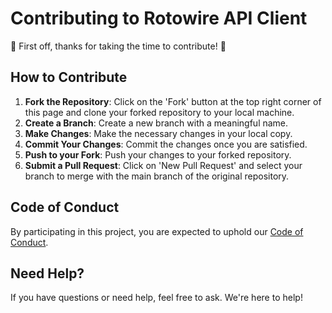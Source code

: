 # Contributing to Rotowire API Client

🚀 First off, thanks for taking the time to contribute! 🚀

## How to Contribute

1. **Fork the Repository**: Click on the 'Fork' button at the top right corner of this page and clone your forked repository to your local machine.
2. **Create a Branch**: Create a new branch with a meaningful name.
3. **Make Changes**: Make the necessary changes in your local copy.
4. **Commit Your Changes**: Commit the changes once you are satisfied.
5. **Push to your Fork**: Push your changes to your forked repository.
6. **Submit a Pull Request**: Click on 'New Pull Request' and select your branch to merge with the main branch of the original repository.

## Code of Conduct

By participating in this project, you are expected to uphold our [Code of Conduct](./CODE_OF_CONDUCT.md).

## Need Help?

If you have questions or need help, feel free to ask. We're here to help!
